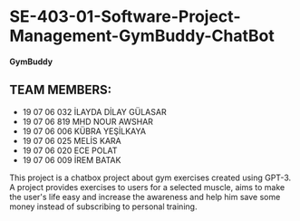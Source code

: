 # SE-403-01-Software-Project-Management-GymBuddy-ChatBot

#### GymBuddy

## TEAM MEMBERS:

- 19 07 06 032 İLAYDA DİLAY GÜLASAR 
- 19 07 06 819 MHD NOUR AWSHAR
- 19 07 06 006 KÜBRA YEŞİLKAYA
- 19 07 06 025 MELİS KARA
- 19 07 06 020 ECE POLAT
- 19 07 06 009 İREM BATAK

This project is a chatbox project about gym exercises created using GPT-3. 
A project provides exercises to users for a selected muscle, aims to make the user's life easy and increase the awareness and help him save some money instead of subscribing to personal training.
